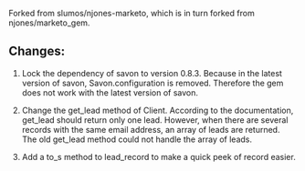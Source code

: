 Forked from slumos/njones-marketo, which is in turn forked from njones/marketo_gem.

##  Changes:

1. Lock the dependency of savon to version 0.8.3. Because in the latest version of savon, Savon.configuration is removed. Therefore the gem does not work with the latest version of savon.

2. Change the get_lead method of Client. According to the documentation, get_lead should return only one lead. However, when there are several records with the same email address, an array of leads are returned. The old get_lead method could not handle the array of leads. 

3. Add a to_s method to lead_record to make a quick peek of record easier.
